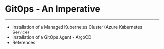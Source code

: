 # GitOps - An Imperative 
---

- Installation of a Managed Kubernetes Cluster (Azure Kubernetes Service) 
- Installation of a GitOps Agent - ArgoCD 
- References
